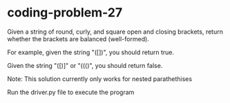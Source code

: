# coding-problem-27

Given a string of round, curly, and square open and closing brackets, return whether the brackets are balanced (well-formed).

For example, given the string "([])[]({})", you should return true.

Given the string "([)]" or "((()", you should return false.

Note: This solution currently only works for nested parathethises

Run the driver.py file to execute the program
